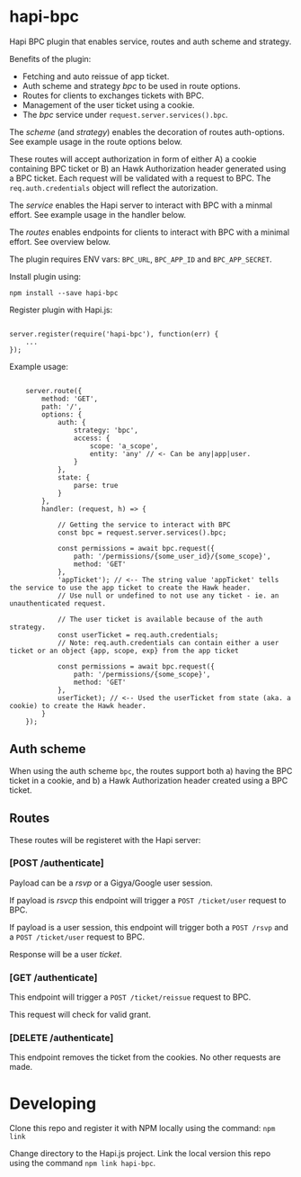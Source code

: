 # hapi-bpc

Hapi BPC plugin that enables service, routes and auth scheme and strategy.

Benefits of the plugin:

* Fetching and auto reissue of app ticket.
* Auth scheme and strategy _bpc_ to be used in route options.
* Routes for clients to exchanges tickets with BPC.
* Management of the user ticket using a cookie.
* The _bpc_ service under `request.server.services().bpc`.

The _scheme_ (and _strategy_) enables the decoration of routes auth-options. See example usage in the route options below.

These routes will accept authorization in form of either A) a cookie containing BPC ticket or B) an Hawk Authorization header generated using a BPC ticket. Each request will be validated with a request to BPC.
The `req.auth.credentials` object will reflect the autorization.

The _service_ enables the Hapi server to interact with BPC with a minmal effort. See example usage in the handler below.

The _routes_ enables endpoints for clients to interact with BPC with a minimal effort. See overview below.


The plugin requires ENV vars: `BPC_URL`, `BPC_APP_ID` and `BPC_APP_SECRET`.

Install plugin using:

```
npm install --save hapi-bpc
```



Register plugin with Hapi.js:

```

server.register(require('hapi-bpc'), function(err) {
    ...
});

```


Example usage:

```

    server.route({
        method: 'GET',
        path: '/',
        options: {
            auth: {
                strategy: 'bpc',
                access: {
                    scope: 'a_scope',
                    entity: 'any' // <- Can be any|app|user.
                }
            },
            state: {
                parse: true
            }
        },
        handler: (request, h) => {

            // Getting the service to interact with BPC
            const bpc = request.server.services().bpc;

            const permissions = await bpc.request({
                path: '/permissions/{some_user_id}/{some_scope}',
                method: 'GET'
            },
            'appTicket'); // <-- The string value 'appTicket' tells the service to use the app ticket to create the Hawk header.
            // Use null or undefined to not use any ticket - ie. an unauthenticated request.

            // The user ticket is available because of the auth strategy.
            const userTicket = req.auth.credentials;
            // Note: req.auth.credentials can contain either a user ticket or an object {app, scope, exp} from the app ticket

            const permissions = await bpc.request({
                path: '/permissions/{some_scope}',
                method: 'GET'
            },
            userTicket); // <-- Used the userTicket from state (aka. a cookie) to create the Hawk header.
        }
    });

```

## Auth scheme

When using the auth scheme `bpc`, the routes support both a) having the BPC ticket in a cookie, and b) a Hawk Authorization header created using a BPC ticket.

## Routes

These routes will be registeret with the Hapi server:

### [POST /authenticate]

Payload can be a _rsvp_ or a Gigya/Google user session.

If payload is _rsvcp_ this endpoint will trigger a `POST /ticket/user` request to BPC.

If payload is a user session, this endpoint will trigger both a `POST /rsvp` and a `POST /ticket/user` request to BPC.

Response will be a user _ticket_.

### [GET /authenticate]

This endpoint will trigger a `POST /ticket/reissue` request to BPC.

This request will check for valid grant.

### [DELETE /authenticate]

This endpoint removes the ticket from the cookies. No other requests are made.


# Developing

Clone this repo and register it with NPM locally using the command: `npm link`

Change directory to the Hapi.js project. Link the local version this repo using the command `npm link hapi-bpc`.
